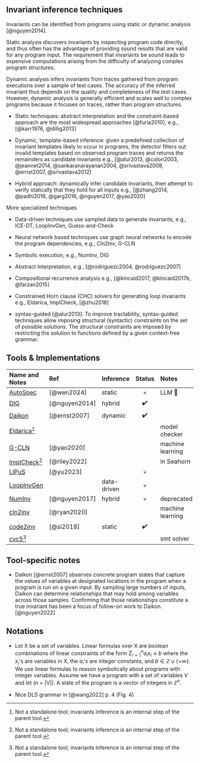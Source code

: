 ## Invariant inference techniques

Invariants can be identified from programs using static or dynamic analysis [@nguyen2014].

Static analysis discovers invariants by inspecting program code directly, and
thus often has the advantage of providing sound results that are valid for any
program input. The requirement that invariants be sound leads to expensive
computations arising from the difficulty of analyzing complex program
structures.

Dynamic analysis infers invariants from traces gathered from program executions
over a sample of test cases. The accuracy of the inferred invariant thus depends
on the quality and completeness of the test cases. However, dynamic analysis is
generally efficient and scales well to complex programs because it focuses on
traces, rather than program structures.

- Static techniques: abstract interpretation and the constraint-based approach
  are the most widespread approaches [@furia2010], e.g., [@karr1976, @dillig2013]

- Dynamic, template-based inference: given a predefined collection of
  invariant templates likely to occur in programs, the detector filters out
  invalid templates based on observed program traces and returns the remainders
  as candidate invariants
  e.g., [@alur2013, @colon2003, @jeannet2014, @sankaranarayanan2004,
  @srivastava2009, @ernst2007, @srivastava2012]

- Hybrid approach: dynamically infer candidate invariants, then attempt to
  verify statically that they hold for all inputs
  e.g., [@zhang2014, @padhi2016, @garg2016, @nguyen2017, @yao2020]

More specialized techniques

- Data-driven techniques use sampled data to generate invariants, 
  e.g., ICE-DT, LoopInvGen, Guess-and-Check

- Neural network based techniques use graph neural networks to encode 
  the program dependencies, e.g., Cln2Inv, G-CLN

- Symbolic execution, 
  e.g., NumInv, DIG

- Abstract interpretation, 
  e.g., [@rodriguezc2004, @rodriguezc2007] 

- Compositional recurrence analysis 
  e.g., [@kincaid2017, @kincaid2017b, @farzan2015]

- Constrained Horn clause (CHC) solvers for generating loop invariants
  e.g., Eldarica, ImplCheck, [@zhu2018]
  
- syntax-guided [@alur2013]: To improve tractability, syntax-guided techniques 
  allow imposing structural (syntactic) constraints on the set of possible 
  solutions. The structural constraints are imposed by restricting the 
  solution to functions defined by a given context-free grammar.


## Tools & Implementations

| Name and Notes           | Ref           | Inference   | Status | Notes            |
|:-------------------------|:--------------|:------------|:------:|:-----------------|
| [AutoSpec][AUTOSPEC]     | [@wen2024]    | static      |   💀   | LLM 🤮           |
| [DIG][DIG]               | [@nguyen2014] | hybrid      |   ✔️   |                  |
| [Daikon][DAIKON]         | [@ernst2007]  | dynamic     |   ✔️   |                  |
| [Eldarica][ELDERICA][^1] |               |             |        | model checker    |
| [G-CLN][G-CLN]           | [@yao2020]    |             |        | machine learning |
| [ImplCheck][IMPLC][^1]   | [@riley2022]  |             |        | in Seahorn       |
| [LIPuS][LIPUS]           | [@yu2023]     |             |   💀   |                  |
| [LoopInvGen][LOOPINV]    |               | data-driven |   💀   |                  |
| [NumInv][NUMINV]         | [@nguyen2017] | hybrid      |   💀   | deprecated       |
| [cln2inv][CLN2]          | [@ryan2020]   |             |        | machine learning |
| [code2inv][CODE2]        | [@si2018]     | static      |   ✔️   |                  |
| [cvc5][CVC5][^1]         |               |             |        | smt solver       |


## Tool-specific notes

* Daikon [@ernst2007] observes concrete program states that capture the values
  of variables at designated locations in the program when a program is run on a
  given input. By sampling large numbers of inputs, Daikon can determine
  relationships that may hold among variables across those samples. Confirming
  that those relationships constitute a true invariant has been a focus of
  follow-on work to Daikon. [@nguyen2022]


## Notations

- Let X be a set of variables. 
  Linear formulas over X are boolean combinations of linear constraints of the form 
  $\Sigma^n_{i=1} a_i x_i \leq b$ where the $x_i$'s are variables in X, the $a_i$'s are integer constants, and
  $b \in \mathbb{Z} \cup \{ + \infty \}$.
  We use linear formulas to reason symbolically about programs with integer variables. 
  Assume we have a program with a set of variables $V$ and let \(n = |V|\). 
  A state of the program is a vector of integers in $\mathbb{Z}^n$.

- Nice DLS grammar in [@wang2022] p. 4 (Fig. 4)



[NUMINV]: https://github.com/dynaroars/numinv
[G-CLN]: https://github.com/jyao15/G-CLN
[CLN2]: https://github.com/gryan11/cln2inv.git
[CODE2]: https://github.com/PL-ML/code2inv.git
[CVC5]: https://github.com/cvc5/cvc5
[ELDERICA]: https://github.com/uuverifiers/eldarica
[LIPUS]: https://github.com/Santiago-Yu/LIPuS
[IMPLC]: https://github.com/grigoryfedyukovich/aeval.git
[AUTOSPEC]: https://sites.google.com/view/autospecification
[DAIKON]: https://plse.cs.washington.edu/daikon
[DIG]: https://github.com/dynaroars/dig
[LOOPINV]: https://github.com/SaswatPadhi/LoopInvGen

[^1]: Not a standalone tool; invariants inference is an internal step of the parent tool.
